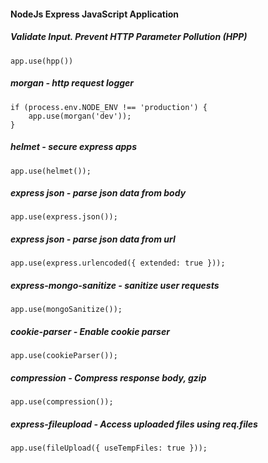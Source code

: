 #### NodeJs Express JavaScript Application

##### Validate Input. Prevent HTTP Parameter Pollution (HPP)

    app.use(hpp())

##### morgan - http request logger

    if (process.env.NODE_ENV !== 'production') {
        app.use(morgan('dev'));
    }

##### helmet - secure express apps
    
    app.use(helmet());

##### express json - parse json data from body 
    
    app.use(express.json());

##### express json - parse json data from  url
    
    app.use(express.urlencoded({ extended: true }));

##### express-mongo-sanitize - sanitize user requests
    
    app.use(mongoSanitize());

##### cookie-parser - Enable cookie parser
    
    app.use(cookieParser());

##### compression - Compress response body, gzip
    
    app.use(compression());

##### express-fileupload - Access uploaded files using req.files
    
    app.use(fileUpload({ useTempFiles: true }));
